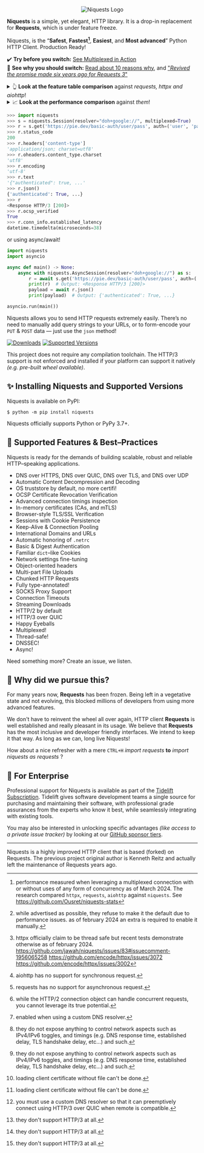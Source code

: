 <div align="center">
    <img src="https://user-images.githubusercontent.com/9326700/282852138-160f32e9-e6cf-495f-b39d-99891602acf9.png" alt="Niquests Logo"/>
</div>

**Niquests** is a simple, yet elegant, HTTP library. It is a drop-in replacement for **Requests**, which is under feature freeze.

Niquests, is the “**Safest**, **Fastest[^10]**, **Easiest**, and **Most advanced**” Python HTTP Client. Production Ready!

✔️ **Try before you switch:** [See Multiplexed in Action](https://replit.com/@ahmedtahri4/Python#main.py)<br>
📖 **See why you should switch:** [Read about 10 reasons why](https://medium.com/@ahmed.tahri/10-reasons-you-should-quit-your-http-client-98fd4c94bef3), and ["_Revived the promise made six years ago for Requests 3_"](https://medium.com/@ahmed.tahri/revived-the-promise-made-six-years-ago-for-requests-3-37b440e6a064)

<details>
  <summary>👆 <b>Look at the feature table comparison</b> against <i>requests, httpx and aiohttp</i>!</summary>

| Feature                             | niquests | requests  |     httpx     | aiohttp       |
|-------------------------------------|:--------:|:---------:|:-------------:|---------------|
| `HTTP/1.1`                          |    ✅     |     ✅     |       ✅       | ✅             |
| `HTTP/2`                            |    ✅     |     ❌     |     ✅[^7]     | ❌             |
| `HTTP/3 over QUIC`                  |    ✅     |     ❌     |       ❌       | ❌             |
| `Synchronous`                       |    ✅     |     ✅     |       ✅       | ❌             |
| `Asynchronous`                      |    ✅     |     ❌     |       ✅       | ✅             |
| `Thread Safe`                       |    ✅     |     ✅     |     ❌[^5]     | _N/A_[^1]     |
| `Task Safe`                         |    ✅     | _N/A_[^2] |       ✅       | ✅             |
| `OS Trust Store`                    |    ✅     |     ❌     |       ❌       | ❌             |
| `Multiplexing`                      |    ✅     |     ❌     | _Limited_[^3] | ❌             |
| `DNSSEC`                            |  ✅[^11]  |     ❌     |       ❌       | ❌             |
| `Customizable DNS Resolution`       |    ✅     |     ❌     |       ❌       | ✅             |
| `DNS over HTTPS`                    |    ✅     |     ❌     |       ❌       | ❌             |
| `DNS over QUIC`                     |    ✅     |     ❌     |       ❌       | ❌             |
| `DNS over TLS`                      |    ✅     |     ❌     |       ❌       | ❌             |
| `Multiple DNS Resolver`             |    ✅     |     ❌     |       ❌       | ❌             |
| `Network Fine Tuning & Inspect`     |    ✅     |     ❌     | _Limited_[^6] | _Limited_[^6] |
| `Certificate Revocation Protection` |    ✅     |     ❌     |       ❌       | ❌             |
| `Session Persistence`               |    ✅     |     ✅     |       ✅       | ✅             |
| `In-memory Certificate CA & mTLS`   |    ✅     |     ❌     | _Limited_[^4] | _Limited_[^4] |
| `SOCKS 4/5 Proxies`                 |    ✅     |     ✅     |       ✅       | ❌             |
| `HTTP/HTTPS Proxies`                |    ✅     |     ✅     |       ✅       | ✅             |
| `TLS-in-TLS Support`                |    ✅     |     ✅     |       ✅       | ✅             |
| `Direct HTTP/3 Negotiation`         |  ✅[^9]   |  N/A[^8]  |    N/A[^8]    | N/A[^8]       |
| `Happy Eyeballs`                    |    ✅     |     ❌     |       ❌       | ✅             |
| `Package / SLSA Signed`             |    ✅     |     ❌     |       ❌       | ✅             |
</details>

<details>
  <summary>📈 <b>Look at the performance comparison</b> against <i>them</i>!</summary>

_Scenario:_ Fetch a thousand requests using 10 tasks or threads, each with a hundred requests using a single pool of connection.

**High-Level APIs**

| Client   | Average Delay to Complete | Notes                        |
|----------|---------------------------|------------------------------|
| requests | 987 ms                    | ThreadPoolExecutor. HTTP/1.1 |
| httpx    | 720 ms                    | Asyncio. HTTP/2              |
| niquests | 390 ms                    | Asyncio. HTTP/2              |

**Simplified APIs**

| Client        | Average Delay to Complete | Notes                        |
|---------------|---------------------------|------------------------------|
| requests core | 643 ms                    | ThreadPoolExecutor. HTTP/1.1 |
| httpx core    | 530 ms                    | Asyncio. HTTP/2              |
| aiohttp       | 210 ms                    | Asyncio. HTTP/1.1            |
| niquests core | 190 ms                    | Asyncio. HTTP/2              |

Did you give up on HTTP/2 due to performance concerns? Think again! Do you realize that you can get 2.53 times faster with the same CPU if you ever switched to Niquests from Requests?
Multiplexing and response lazyness open up a wide range of possibilities! Want to learn more about the tests? scripts? reasoning?

Take a deeper look at https://github.com/Ousret/niquests-stats

⚠️ Do the responsible thing with this library and do not attempt DoS remote servers using its abilities.
</details>

```python
>>> import niquests
>>> s = niquests.Session(resolver="doh+google://", multiplexed=True)
>>> r = s.get('https://pie.dev/basic-auth/user/pass', auth=('user', 'pass'))
>>> r.status_code
200
>>> r.headers['content-type']
'application/json; charset=utf8'
>>> r.oheaders.content_type.charset
'utf8'
>>> r.encoding
'utf-8'
>>> r.text
'{"authenticated": true, ...'
>>> r.json()
{'authenticated': True, ...}
>>> r
<Response HTTP/3 [200]>
>>> r.ocsp_verified
True
>>> r.conn_info.established_latency
datetime.timedelta(microseconds=38)
```
or using async/await!
```python
import niquests
import asyncio

async def main() -> None:
    async with niquests.AsyncSession(resolver="doh+google://") as s:
        r = await s.get('https://pie.dev/basic-auth/user/pass', auth=('user', 'pass'), stream=True)
        print(r)  # Output: <Response HTTP/3 [200]>
        payload = await r.json()
        print(payload)  # Output: {'authenticated': True, ...}

asyncio.run(main())
```

Niquests allows you to send HTTP requests extremely easily. There’s no need to manually add query strings to your URLs, or to form-encode your `PUT` & `POST` data — just use the `json` method!

[![Downloads](https://static.pepy.tech/badge/niquests/month)](https://pepy.tech/project/niquests)
[![Supported Versions](https://img.shields.io/pypi/pyversions/niquests.svg)](https://pypi.org/project/niquests)

This project does not require any compilation toolchain. The HTTP/3 support is not enforced and installed if your platform can support it natively _(e.g. pre-built wheel available)_.

## ✨ Installing Niquests and Supported Versions

Niquests is available on PyPI:

```console
$ python -m pip install niquests
```

Niquests officially supports Python or PyPy 3.7+.

## 🚀 Supported Features & Best–Practices

Niquests is ready for the demands of building scalable, robust and reliable HTTP–speaking applications.

- DNS over HTTPS, DNS over QUIC, DNS over TLS, and DNS over UDP
- Automatic Content Decompression and Decoding
- OS truststore by default, no more certifi!
- OCSP Certificate Revocation Verification
- Advanced connection timings inspection
- In-memory certificates (CAs, and mTLS)
- Browser-style TLS/SSL Verification
- Sessions with Cookie Persistence
- Keep-Alive & Connection Pooling
- International Domains and URLs
- Automatic honoring of `.netrc`
- Basic & Digest Authentication
- Familiar `dict`–like Cookies
- Network settings fine-tuning
- Object-oriented headers
- Multi-part File Uploads
- Chunked HTTP Requests
- Fully type-annotated!
- SOCKS Proxy Support
- Connection Timeouts
- Streaming Downloads
- HTTP/2 by default
- HTTP/3 over QUIC
- Happy Eyeballs
- Multiplexed!
- Thread-safe!
- DNSSEC!
- Async!

Need something more? Create an issue, we listen.

## 📝 Why did we pursue this?

For many years now, **Requests** has been frozen. Being left in a vegetative state and not evolving, this blocked millions of developers from using more advanced features.

We don't have to reinvent the wheel all over again, HTTP client **Requests** is well established and
really pleasant in its usage. We believe that **Requests** has the most inclusive and developer friendly interfaces.
We intend to keep it that way. As long as we can, long live Niquests!

How about a nice refresher with a mere `CTRL+H` _import requests_ **to** _import niquests as requests_ ?

## 💼 For Enterprise

Professional support for Niquests is available as part of the [Tidelift
Subscription](https://tidelift.com/subscription/pkg/pypi-niquests?utm_source=pypi-niquests&utm_medium=readme). Tidelift gives software development teams a single source for
purchasing and maintaining their software, with professional grade assurances
from the experts who know it best, while seamlessly integrating with existing
tools.

You may also be interested in unlocking specific advantages _(like access to a private issue tracker)_ by looking at our [GitHub sponsor tiers](https://github.com/sponsors/Ousret).

---

Niquests is a highly improved HTTP client that is based (forked) on Requests. The previous project original author is Kenneth Reitz and actually left the maintenance of Requests years ago.

[^1]: aiohttp has no support for synchronous request.
[^2]: requests has no support for asynchronous request.
[^3]: while the HTTP/2 connection object can handle concurrent requests, you cannot leverage its true potential.
[^4]: loading client certificate without file can't be done.
[^5]: httpx officially claim to be thread safe but recent tests demonstrate otherwise as of february 2024. https://github.com/jawah/niquests/issues/83#issuecomment-1956065258 https://github.com/encode/httpx/issues/3072 https://github.com/encode/httpx/issues/3002
[^6]: they do not expose anything to control network aspects such as IPv4/IPv6 toggles, and timings (e.g. DNS response time, established delay, TLS handshake delay, etc...) and such.
[^7]: while advertised as possible, they refuse to make it the default due to performance issues. as of february 2024 an extra is required to enable it manually.
[^8]: they don't support HTTP/3 at all.
[^9]: you must use a custom DNS resolver so that it can preemptively connect using HTTP/3 over QUIC when remote is compatible.
[^10]: performance measured when leveraging a multiplexed connection with or without uses of any form of concurrency as of March 2024. The research compared `httpx`, `requests`, `aiohttp` against `niquests`. See https://github.com/Ousret/niquests-stats
[^11]: enabled when using a custom DNS resolver.
